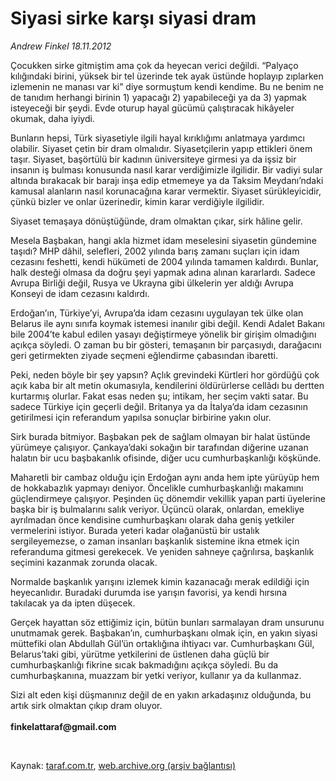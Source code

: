 # Siyasi sirke karşı siyasi dram

*Andrew Finkel 18.11.2012*

<div class="yazi"><p>Çocukken sirke gitmiştim ama çok da heyecan verici değildi. “Palyaço kılığındaki birini, yüksek bir tel üzerinde tek ayak üstünde hoplayıp zıplarken izlemenin ne manası var ki” diye sormuştum kendi kendime. Bu ne benim ne de tanıdım herhangi birinin 1) yapacağı 2) yapabileceği ya da 3) yapmak isteyeceği bir şeydi. Evde oturup hayal gücümü çalıştıracak hikâyeler okumak, daha iyiydi.<b> </b></p>
<p>Bunların hepsi, Türk siyasetiyle ilgili hayal kırıklığımı anlatmaya yardımcı olabilir. Siyaset çetin bir dram olmalıdır. Siyasetçilerin yapıp ettikleri önem taşır. Siyaset, başörtülü bir kadının üniversiteye girmesi ya da işsiz bir insanın iş bulması konusunda nasıl karar verdiğimizle ilgilidir. Bir vadiyi sular altında bırakacak bir barajı inşa edip etmemeye ya da Taksim Meydanı’ndaki kamusal alanların nasıl korunacağına karar vermektir. Siyaset sürükleyicidir, çünkü bizler ve onlar üzerinedir, kimin karar verdiğiyle ilgilidir. </p>
<p>Siyaset temaşaya dönüştüğünde, dram olmaktan çıkar, sirk hâline gelir. </p>
<p>Mesela Başbakan, hangi akla hizmet idam meselesini siyasetin gündemine taşıdı? MHP dâhil, selefleri, 2002 yılında barış zamanı suçları için idam cezasını feshetti, kendi hükümeti de 2004 yılında tamamen kaldırdı. Bunlar, halk desteği olmasa da doğru şeyi yapmak adına alınan kararlardı. Sadece Avrupa Birliği değil, Rusya ve Ukrayna gibi ülkelerin yer aldığı Avrupa Konseyi de idam cezasını kaldırdı.</p>
<p>Erdoğan’ın, Türkiye’yi, Avrupa’da idam cezasını uygulayan tek ülke olan Belarus ile aynı sınıfa koymak istemesi inanılır gibi değil. Kendi Adalet Bakanı bile 2004’te kabul edilen yasayı değiştirmeye yönelik bir girişim olmadığını açıkça söyledi. O zaman bu bir gösteri, temaşanın bir parçasıydı, darağacını geri getirmekten ziyade seçmeni eğlendirme çabasından ibaretti. </p>
<p>Peki, neden böyle bir şey yapsın? Açlık grevindeki Kürtleri hor gördüğü çok açık kaba bir alt metin okumasıyla, kendilerini öldürürlerse cellâdı bu dertten kurtarmış olurlar. Fakat esas neden şu; intikam, her seçim vakti satar. Bu sadece Türkiye için geçerli değil. Britanya ya da İtalya’da idam cezasının getirilmesi için referandum yapılsa sonuçlar birbirine yakın olur. </p>
<p>Sirk burada bitmiyor. Başbakan pek de sağlam olmayan bir halat üstünde yürümeye çalışıyor. Çankaya’daki sokağın bir tarafından diğerine uzanan halatın bir ucu başbakanlık ofisinde, diğer ucu cumhurbaşkanlığı köşkünde. </p>
<p>Maharetli bir cambaz olduğu için Erdoğan aynı anda hem ipte yürüyüp hem de hokkabazlık yapmayı deniyor. Öncelikle cumhurbaşkanlığı makamını güçlendirmeye çalışıyor. Peşinden üç dönemdir vekillik yapan parti üyelerine başka bir iş bulmalarını salık veriyor. Üçüncü olarak, onlardan, emekliye ayrılmadan önce kendisine cumhurbaşkanı olarak daha geniş yetkiler vermelerini istiyor. Burada yeteri kadar olağanüstü bir ustalık sergileyemezse, o zaman insanları başkanlık sistemine ikna etmek için referanduma gitmesi gerekecek. Ve yeniden sahneye çağrılırsa, başkanlık seçimini kazanmak zorunda olacak.<b> </b></p>
<p>Normalde başkanlık yarışını izlemek kimin kazanacağı merak edildiği için heyecanlıdır. Buradaki durumda ise yarışın favorisi, ya kendi hırsına takılacak ya da ipten düşecek. </p>
<p>Gerçek hayattan söz ettiğimiz için, bütün bunları sarmalayan dram unsurunu unutmamak gerek. Başbakan’ın, cumhurbaşkanı olmak için, en yakın siyasi müttefiki olan Abdullah Gül’ün ortaklığına ihtiyacı var. Cumhurbaşkanı Gül, Belarus’taki gibi, yürütme yetkilerini de üstlenen daha güçlü bir cumhurbaşkanlığı fikrine sıcak bakmadığını açıkça söyledi. Bu da cumhurbaşkanına, muazzam bir yetki veriyor, kullanır ya da kullanmaz. </p>
<p>Sizi alt eden kişi düşmanınız değil de en yakın arkadaşınız olduğunda, bu artık sirk olmaktan çıkıp dram oluyor.<br/><br/><b>finkelattaraf@gmail.com</b></p>
<p> </p>
</div>

Kaynak: [taraf.com.tr](http://www.taraf.com.tr/andrew-finkel/makale-siyasi-sirke-karsi-siyasi-dram.htm), [web.archive.org (arşiv bağlantısı)](http://web.archive.org/web/20131107104834/http://www.taraf.com.tr/andrew-finkel/makale-siyasi-sirke-karsi-siyasi-dram.htm)
